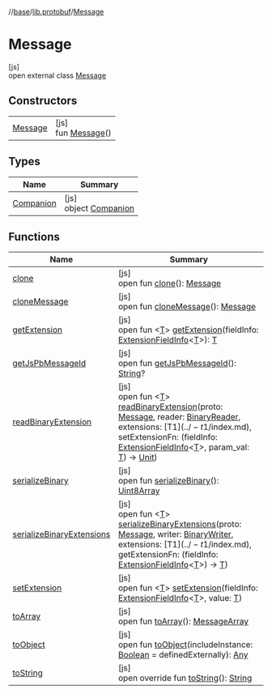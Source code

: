 //[base](../../../index.md)/[lib.protobuf](../index.md)/[Message](index.md)

# Message

[js]\
open external class [Message](index.md)

## Constructors

| | |
|---|---|
| [Message](-message.md) | [js]<br>fun [Message](-message.md)() |

## Types

| Name | Summary |
|---|---|
| [Companion](-companion/index.md) | [js]<br>object [Companion](-companion/index.md) |

## Functions

| Name | Summary |
|---|---|
| [clone](clone.md) | [js]<br>open fun [clone](clone.md)(): [Message](index.md) |
| [cloneMessage](clone-message.md) | [js]<br>open fun [cloneMessage](clone-message.md)(): [Message](index.md) |
| [getExtension](get-extension.md) | [js]<br>open fun &lt;[T](get-extension.md)&gt; [getExtension](get-extension.md)(fieldInfo: [ExtensionFieldInfo](../-extension-field-info/index.md)&lt;[T](get-extension.md)&gt;): [T](get-extension.md) |
| [getJsPbMessageId](get-js-pb-message-id.md) | [js]<br>open fun [getJsPbMessageId](get-js-pb-message-id.md)(): [String](https://kotlinlang.org/api/latest/jvm/stdlib/kotlin/-string/index.html)? |
| [readBinaryExtension](read-binary-extension.md) | [js]<br>open fun &lt;[T](read-binary-extension.md)&gt; [readBinaryExtension](read-binary-extension.md)(proto: [Message](index.md), reader: [BinaryReader](../-binary-reader/index.md), extensions: [T$1](../-t$1/index.md), setExtensionFn: (fieldInfo: [ExtensionFieldInfo](../-extension-field-info/index.md)&lt;[T](read-binary-extension.md)&gt;, param_val: [T](read-binary-extension.md)) -&gt; [Unit](https://kotlinlang.org/api/latest/jvm/stdlib/kotlin/-unit/index.html)) |
| [serializeBinary](serialize-binary.md) | [js]<br>open fun [serializeBinary](serialize-binary.md)(): [Uint8Array](https://kotlinlang.org/api/latest/jvm/stdlib/org.khronos.webgl/-uint8-array/index.html) |
| [serializeBinaryExtensions](serialize-binary-extensions.md) | [js]<br>open fun &lt;[T](serialize-binary-extensions.md)&gt; [serializeBinaryExtensions](serialize-binary-extensions.md)(proto: [Message](index.md), writer: [BinaryWriter](../-binary-writer/index.md), extensions: [T$1](../-t$1/index.md), getExtensionFn: (fieldInfo: [ExtensionFieldInfo](../-extension-field-info/index.md)&lt;[T](serialize-binary-extensions.md)&gt;) -&gt; [T](serialize-binary-extensions.md)) |
| [setExtension](set-extension.md) | [js]<br>open fun &lt;[T](set-extension.md)&gt; [setExtension](set-extension.md)(fieldInfo: [ExtensionFieldInfo](../-extension-field-info/index.md)&lt;[T](set-extension.md)&gt;, value: [T](set-extension.md)) |
| [toArray](to-array.md) | [js]<br>open fun [toArray](to-array.md)(): [MessageArray](../index.md#-185924924%2FClasslikes%2F-431612152) |
| [toObject](to-object.md) | [js]<br>open fun [toObject](to-object.md)(includeInstance: [Boolean](https://kotlinlang.org/api/latest/jvm/stdlib/kotlin/-boolean/index.html) = definedExternally): [Any](https://kotlinlang.org/api/latest/jvm/stdlib/kotlin/-any/index.html) |
| [toString](to-string.md) | [js]<br>open override fun [toString](to-string.md)(): [String](https://kotlinlang.org/api/latest/jvm/stdlib/kotlin/-string/index.html) |
